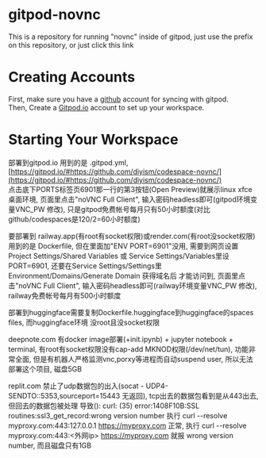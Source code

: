 # gitpod-novnc
This is a repository for running "novnc" inside of gitpod, just use the prefix on this repository, or just click this link   
# Creating Accounts  
First, make sure you have a [github](https://github.com/join?ref_cta=Sign+up&ref_loc=header+logged+out&ref_page=%2F&source=header-home) account for syncing with gitpod.  
Then, Create a [Gitpod.io](https://gitpod.io/login/) account to set up your workspace.  
# Starting Your Workspace
部署到gitpod.io 用到的是 .gitpod.yml,
[https://gitpod.io/#https://github.com/diyism/codespace-novnc/](https://gitpod.io/#https://github.com/diyism/codespace-novnc/)  
点击底下PORTS标签页6901那一行的第3按钮(Open Preview)就展示linux xfce桌面环境, 页面里点击"noVNC Full Client", 输入密码headless即可(gitpod环境变量VNC_PW 修改), 只是gitpod免费帐号每月只有50小时额度(对比github/codespaces是120/2=60小时额度)

要部署到 railway.app(有root有socket权限)或render.com(有root没socket权限) 用到的是 Dockerfile, 但在里面加"ENV PORT=6901"没用, 需要到网页设置 Project Settings/Shared Variables 或 Service Settings/Variables里设PORT=6901, 还要在Service Settings/Settings里Environment/Domains/Generate Domain 获得域名后 才能访问到, 页面里点击"noVNC Full Client", 输入密码headless即可(railway环境变量VNC_PW 修改), railway免费帐号每月有500小时额度

部署到huggingface需要复制Dockerfile.huggingface到huggingface的spaces files, 而huggingface环境 没root且没socket权限

deepnote.com 有docker image部署(+init.ipynb) + jupyter notebook + terminal, 有root有socket权限没有cap-add MKNOD权限(/dev/net/tun), 功能非常全面, 但是有机器人严格监测vnc,porxy等进程而自动suspend user, 所以无法部署这个项目, 磁盘5GB

replit.com   禁止了udp数据包的出入(socat - UDP4-SENDTO:<source port detection server>:5353,sourceport=15443 无返回), tcp出去的数据包看到是从443出去, 但回去的数据包被处理 导致(): curl: (35) error:1408F10B:SSL routines:ssl3_get_record:wrong version number     执行  curl --resolve myproxy.com:443:127.0.0.1 https://myproxy.com  正常, 执行 curl --resolve myproxy.com:443:<外网ip> https://myproxy.com  就报 wrong version number, 而且磁盘只有1GB

